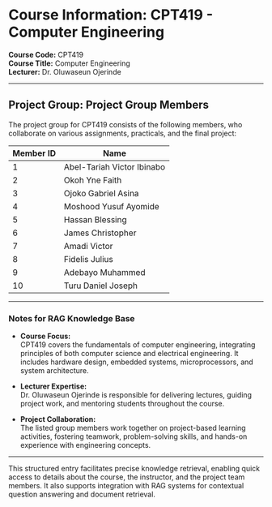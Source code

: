 # Course Information: CPT419 - Computer Engineering

**Course Code:** CPT419  
**Course Title:** Computer Engineering  
**Lecturer:** Dr. Oluwaseun Ojerinde  

---

## Project Group: Project Group Members

The project group for CPT419 consists of the following members, who collaborate on various assignments, practicals, and the final project:

| Member ID | Name                     |
|-----------|--------------------------|
| 1         | Abel-Tariah Victor Ibinabo |
| 2         | Okoh Yne Faith           |
| 3         | Ojoko Gabriel Asina      |
| 4         | Moshood Yusuf Ayomide    |
| 5         | Hassan Blessing          |
| 6         | James Christopher        |
| 7         | Amadi Victor             |
| 8         | Fidelis Julius           |
| 9         | Adebayo Muhammed         |
| 10        | Turu Daniel Joseph       |

---

### Notes for RAG Knowledge Base

- **Course Focus:**  
  CPT419 covers the fundamentals of computer engineering, integrating principles of both computer science and electrical engineering. It includes hardware design, embedded systems, microprocessors, and system architecture.

- **Lecturer Expertise:**  
  Dr. Oluwaseun Ojerinde is responsible for delivering lectures, guiding project work, and mentoring students throughout the course.

- **Project Collaboration:**  
  The listed group members work together on project-based learning activities, fostering teamwork, problem-solving skills, and hands-on experience with engineering concepts.

---

This structured entry facilitates precise knowledge retrieval, enabling quick access to details about the course, the instructor, and the project team members. It also supports integration with RAG systems for contextual question answering and document retrieval.
